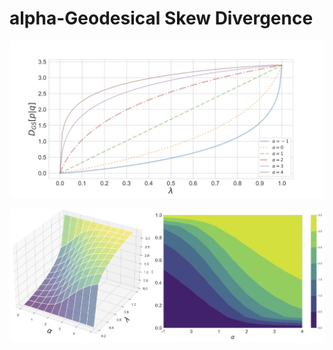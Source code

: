 # alpha-Geodesical Skew Divergence

![](./assets/gs_divergence.png)

![](./assets/gs_divergence_surface.png)
